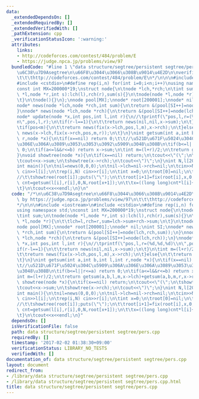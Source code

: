 ```yaml
---
data:
  _extendedDependsOn: []
  _extendedRequiredBy: []
  _extendedVerifiedWith: []
  _pathExtension: cpp
  _verificationStatusIcon: ':warning:'
  attributes:
    links:
    - http://codeforces.com/contest/484/problem/E
    - https://judge.npca.jp/problems/view/97
  bundledCode: "#line 1 \"data structure/segtree/persistent segtree/pers.cpp\"\n/*\n\
    \u6C38\u7D9Asegtree\n\u66F8\u3044\u3066\u308B\u9014\u4E2D\n\nverified by https://judge.npca.jp/problems/view/97\n\
    \t\t\thttp://codeforces.com/contest/484/problem/E\n*/\n\n\n#include <iostream>\n\
    #include <cstdio>\n#define rep(i,n) for(int i=0;i<n;i++)\nusing namespace std;\n\
    const int MX=200000*19;\nstruct node{\n\tnode *lch,*rch;\n\tint sum;\n\tnode(node\
    \ *l,node *r,int s):lch(l),rch(r),sum(s){}\n\tnode(node *l,node *r){\n\t\tlch=l,rch=r,sum=lch->sum+rch->sum;\n\
    \t}\n\tnode(){}\n};\nnode pool[MX];\nnode* root[200001];\nnode* nil;\nint SI;\n\
    node* news(node *lch,node *rch,int sum){\n\treturn &(pool[SI++]=node(lch,rch,sum));\n\
    }\nnode* news(node *lch,node *rch){\n\treturn &(pool[SI++]=node(lch,rch));\n}\n\
    node* update(node *x,int pos,int l,int r){\n//\tprintf(\"pos,l,r=(%d,%d,%d)\\\
    n\",pos,l,r);\n\tif(r-l==1){\n\t\treturn news(nil,nil,x->sum);\n\t}\n\tint m=(l+r)/2;\n\
    \tif(pos<m){\n\t\treturn news(fix(x->lch,pos,l,m),x->rch);\n\t}else{\n\t\treturn\
    \ news(x->lch,fix(x->rch,pos,m,r));\n\t}\n}\nint getsum(int a,int b,int l,int\
    \ r,node *x){\n\tif(x==nil) return 0;\t\t//\u521D\u671F\u5024\u304C\u5909\u306A\
    \u306E\u306A\u3089\u3053\u3053\u3092\u5909\u3048\u308B\n\tif(b<=l||r<=a) return\
    \ 0;\n\tif(a<=l&&r<=b) return x->sum;\n\tint m=(l+r)/2;\n\treturn getsum(a,b,l,m,x->lch)+getsum(a,b,m,r,x->rch);\n\
    }\nvoid showtree(node *x){\n\tif(x==nil) return;\n\tcout<<\"(\";\n\tshowtree(x->lch);\n\
    \tcout<<x->sum;\n\tshowtree(x->rch);\n\tcout<<\")\";\n}\nint N,l[200000],r[200000];\n\
    int main(){\n\tnil=news(0,0,0);\n\tnil->lch=nil->rch=nil;\n\tcin>>N;\n\trep(i,N)\
    \ cin>>l[i];\n\trep(i,N) cin>>r[i];\n\tint x=0;\n\troot[0]=nil;\n\trep(i,N){\n\
    //\t\tshowtree(root[i]);puts(\"\");\n\t\troot[i+1]=fix(root[i],x,0,N);\n\t\tint\
    \ cnt=getsum(l[i],r[i],0,N,root[x+1]);\n\t\tx=((long long)cnt*l[i]+r[i])%(i+2);\n\
    \t}\n\tcout<<x<<endl;\n}\n"
  code: "/*\n\u6C38\u7D9Asegtree\n\u66F8\u3044\u3066\u308B\u9014\u4E2D\n\nverified\
    \ by https://judge.npca.jp/problems/view/97\n\t\t\thttp://codeforces.com/contest/484/problem/E\n\
    */\n\n\n#include <iostream>\n#include <cstdio>\n#define rep(i,n) for(int i=0;i<n;i++)\n\
    using namespace std;\nconst int MX=200000*19;\nstruct node{\n\tnode *lch,*rch;\n\
    \tint sum;\n\tnode(node *l,node *r,int s):lch(l),rch(r),sum(s){}\n\tnode(node\
    \ *l,node *r){\n\t\tlch=l,rch=r,sum=lch->sum+rch->sum;\n\t}\n\tnode(){}\n};\n\
    node pool[MX];\nnode* root[200001];\nnode* nil;\nint SI;\nnode* news(node *lch,node\
    \ *rch,int sum){\n\treturn &(pool[SI++]=node(lch,rch,sum));\n}\nnode* news(node\
    \ *lch,node *rch){\n\treturn &(pool[SI++]=node(lch,rch));\n}\nnode* update(node\
    \ *x,int pos,int l,int r){\n//\tprintf(\"pos,l,r=(%d,%d,%d)\\n\",pos,l,r);\n\t\
    if(r-l==1){\n\t\treturn news(nil,nil,x->sum);\n\t}\n\tint m=(l+r)/2;\n\tif(pos<m){\n\
    \t\treturn news(fix(x->lch,pos,l,m),x->rch);\n\t}else{\n\t\treturn news(x->lch,fix(x->rch,pos,m,r));\n\
    \t}\n}\nint getsum(int a,int b,int l,int r,node *x){\n\tif(x==nil) return 0;\t\
    \t//\u521D\u671F\u5024\u304C\u5909\u306A\u306E\u306A\u3089\u3053\u3053\u3092\u5909\
    \u3048\u308B\n\tif(b<=l||r<=a) return 0;\n\tif(a<=l&&r<=b) return x->sum;\n\t\
    int m=(l+r)/2;\n\treturn getsum(a,b,l,m,x->lch)+getsum(a,b,m,r,x->rch);\n}\nvoid\
    \ showtree(node *x){\n\tif(x==nil) return;\n\tcout<<\"(\";\n\tshowtree(x->lch);\n\
    \tcout<<x->sum;\n\tshowtree(x->rch);\n\tcout<<\")\";\n}\nint N,l[200000],r[200000];\n\
    int main(){\n\tnil=news(0,0,0);\n\tnil->lch=nil->rch=nil;\n\tcin>>N;\n\trep(i,N)\
    \ cin>>l[i];\n\trep(i,N) cin>>r[i];\n\tint x=0;\n\troot[0]=nil;\n\trep(i,N){\n\
    //\t\tshowtree(root[i]);puts(\"\");\n\t\troot[i+1]=fix(root[i],x,0,N);\n\t\tint\
    \ cnt=getsum(l[i],r[i],0,N,root[x+1]);\n\t\tx=((long long)cnt*l[i]+r[i])%(i+2);\n\
    \t}\n\tcout<<x<<endl;\n}"
  dependsOn: []
  isVerificationFile: false
  path: data structure/segtree/persistent segtree/pers.cpp
  requiredBy: []
  timestamp: '2017-02-02 01:38:30+09:00'
  verificationStatus: LIBRARY_NO_TESTS
  verifiedWith: []
documentation_of: data structure/segtree/persistent segtree/pers.cpp
layout: document
redirect_from:
- /library/data structure/segtree/persistent segtree/pers.cpp
- /library/data structure/segtree/persistent segtree/pers.cpp.html
title: data structure/segtree/persistent segtree/pers.cpp
---
```

